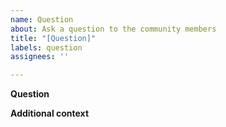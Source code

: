 ```yaml
---
name: Question
about: Ask a question to the community members
title: "[Question]"
labels: question
assignees: ''

---
```


**Question**

**Additional context**
